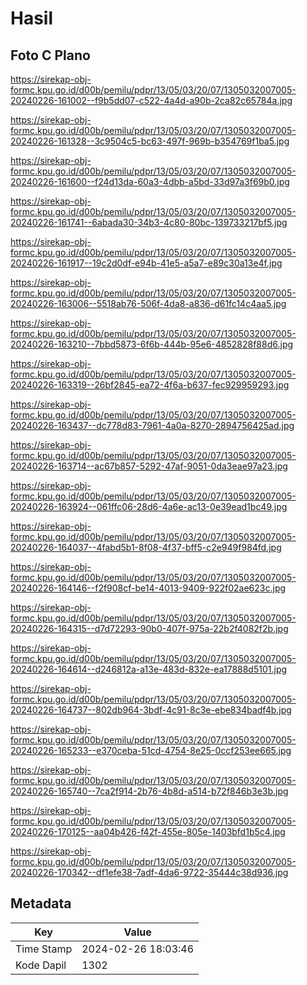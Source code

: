 # Hasil

## Foto C Plano

https://sirekap-obj-formc.kpu.go.id/d00b/pemilu/pdpr/13/05/03/20/07/1305032007005-20240226-161002--f9b5dd07-c522-4a4d-a90b-2ca82c65784a.jpg

https://sirekap-obj-formc.kpu.go.id/d00b/pemilu/pdpr/13/05/03/20/07/1305032007005-20240226-161328--3c9504c5-bc63-497f-969b-b354769f1ba5.jpg

https://sirekap-obj-formc.kpu.go.id/d00b/pemilu/pdpr/13/05/03/20/07/1305032007005-20240226-161600--f24d13da-60a3-4dbb-a5bd-33d97a3f69b0.jpg

https://sirekap-obj-formc.kpu.go.id/d00b/pemilu/pdpr/13/05/03/20/07/1305032007005-20240226-161741--6abada30-34b3-4c80-80bc-139733217bf5.jpg

https://sirekap-obj-formc.kpu.go.id/d00b/pemilu/pdpr/13/05/03/20/07/1305032007005-20240226-161917--19c2d0df-e94b-41e5-a5a7-e89c30a13e4f.jpg

https://sirekap-obj-formc.kpu.go.id/d00b/pemilu/pdpr/13/05/03/20/07/1305032007005-20240226-163006--5518ab76-506f-4da8-a836-d61fc14c4aa5.jpg

https://sirekap-obj-formc.kpu.go.id/d00b/pemilu/pdpr/13/05/03/20/07/1305032007005-20240226-163210--7bbd5873-6f6b-444b-95e6-4852828f88d6.jpg

https://sirekap-obj-formc.kpu.go.id/d00b/pemilu/pdpr/13/05/03/20/07/1305032007005-20240226-163319--26bf2845-ea72-4f6a-b637-fec929959293.jpg

https://sirekap-obj-formc.kpu.go.id/d00b/pemilu/pdpr/13/05/03/20/07/1305032007005-20240226-163437--dc778d83-7961-4a0a-8270-2894756425ad.jpg

https://sirekap-obj-formc.kpu.go.id/d00b/pemilu/pdpr/13/05/03/20/07/1305032007005-20240226-163714--ac67b857-5292-47af-9051-0da3eae97a23.jpg

https://sirekap-obj-formc.kpu.go.id/d00b/pemilu/pdpr/13/05/03/20/07/1305032007005-20240226-163924--061ffc06-28d6-4a6e-ac13-0e39ead1bc49.jpg

https://sirekap-obj-formc.kpu.go.id/d00b/pemilu/pdpr/13/05/03/20/07/1305032007005-20240226-164037--4fabd5b1-8f08-4f37-bff5-c2e949f984fd.jpg

https://sirekap-obj-formc.kpu.go.id/d00b/pemilu/pdpr/13/05/03/20/07/1305032007005-20240226-164146--f2f908cf-be14-4013-9409-922f02ae623c.jpg

https://sirekap-obj-formc.kpu.go.id/d00b/pemilu/pdpr/13/05/03/20/07/1305032007005-20240226-164315--d7d72293-90b0-407f-975a-22b2f4082f2b.jpg

https://sirekap-obj-formc.kpu.go.id/d00b/pemilu/pdpr/13/05/03/20/07/1305032007005-20240226-164614--d246812a-a13e-483d-832e-ea17888d5101.jpg

https://sirekap-obj-formc.kpu.go.id/d00b/pemilu/pdpr/13/05/03/20/07/1305032007005-20240226-164737--802db964-3bdf-4c91-8c3e-ebe834badf4b.jpg

https://sirekap-obj-formc.kpu.go.id/d00b/pemilu/pdpr/13/05/03/20/07/1305032007005-20240226-165233--e370ceba-51cd-4754-8e25-0ccf253ee665.jpg

https://sirekap-obj-formc.kpu.go.id/d00b/pemilu/pdpr/13/05/03/20/07/1305032007005-20240226-165740--7ca2f914-2b76-4b8d-a514-b72f846b3e3b.jpg

https://sirekap-obj-formc.kpu.go.id/d00b/pemilu/pdpr/13/05/03/20/07/1305032007005-20240226-170125--aa04b426-f42f-455e-805e-1403bfd1b5c4.jpg

https://sirekap-obj-formc.kpu.go.id/d00b/pemilu/pdpr/13/05/03/20/07/1305032007005-20240226-170342--df1efe38-7adf-4da6-9722-35444c38d936.jpg


## Metadata

| Key        | Value               |
| ---------- | ------------------- |
| Time Stamp | 2024-02-26 18:03:46 |
| Kode Dapil | 1302                |



